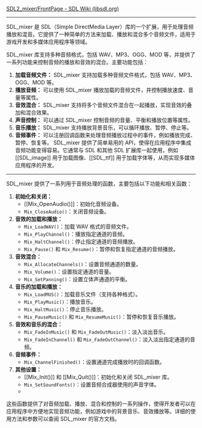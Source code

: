 [SDL2_mixer/FrontPage - SDL Wiki (libsdl.org)](https://wiki.libsdl.org/SDL2_mixer/FrontPage)

---
SDL_mixer 是 SDL（Simple DirectMedia Layer）库的一个扩展，用于处理音频播放和混音。它提供了一种简单的方法来加载、播放和混合多个音频文件，适用于游戏开发和多媒体应用程序等领域。

SDL_mixer 库支持多种音频格式，包括 WAV、MP3、OGG、MOD 等，并提供了一系列功能来控制音频的播放和音效的混合。主要功能包括：
1. **加载音频文件：** SDL_mixer 支持加载多种音频文件格式，包括 WAV、MP3、OGG、MOD 等。
2. **播放音频：** 可以使用 SDL_mixer 播放加载的音频文件，并控制播放速度、音量等属性。
3. **音效混合：** SDL_mixer 支持将多个音频文件混合在一起播放，实现音效的叠加和混合效果。
4. **声音控制：** 可以通过 SDL_mixer 控制音频的音量、平衡和播放位置等属性。
5. **音乐播放：** SDL_mixer 支持播放背景音乐，可以循环播放、暂停、停止等。
6. **音频事件：** 可以注册回调函数来处理音频播放过程中的事件，例如播放完成、暂停、恢复等。
SDL_mixer 提供了简单易用的 API，使得在应用程序中集成音频功能变得容易。它通常与 SDL 和其他 SDL 扩展库一起使用，例如 [[SDL_image]] 用于加载图像、[[SDL_ttf]] 用于加载字体等，从而实现多媒体应用程序的开发。

---
SDL_mixer 提供了一系列用于音频处理的函数，主要包括以下功能和相关函数：

1. **初始化和关闭：**
   - [[Mix_OpenAudio()]]：初始化音频设备。
   - `Mix_CloseAudio()`：关闭音频设备。
2. **音效的加载和播放：**
   - `Mix_LoadWAV()`：加载 WAV 格式的音频文件。
   - `Mix_PlayChannel()`：播放指定通道的音频。
   - `Mix_HaltChannel()`：停止指定通道的音频播放。
   - `Mix_Pause()` 和 `Mix_Resume()`：暂停和恢复指定通道的音频播放。
3. **音效混合：**
   - `Mix_AllocateChannels()`：设置音频通道的数量。
   - `Mix_Volume()`：设置指定通道的音量。
   - `Mix_SetPanning()`：设置立体声通道的平衡。
4. **音乐的加载和播放：**
   - `Mix_LoadMUS()`：加载音乐文件（支持各种格式）。
   - `Mix_PlayMusic()`：播放音乐。
   - `Mix_HaltMusic()`：停止音乐播放。
   - `Mix_PauseMusic()` 和 `Mix_ResumeMusic()`：暂停和恢复音乐播放。
5. **音效和音乐的混合：**
   - `Mix_FadeInMusic()` 和 `Mix_FadeOutMusic()`：淡入淡出音乐。
   - `Mix_FadeInChannel()` 和 `Mix_FadeOutChannel()`：淡入淡出指定通道的音频。
6. **音频事件：**
   - `Mix_ChannelFinished()`：设置通道完成播放时的回调函数。
7. **其他设置：**
   - [[Mix_Init()]] 和 [[Mix_Quit()]]：初始化和关闭 SDL_mixer 库。
   - `Mix_SetSoundFonts()`：设置音频合成器使用的声音字体。
   - 
这些函数提供了对音频加载、播放、混合和控制的一系列操作，使得开发者可以在应用程序中方便地实现音频功能，例如游戏中的背景音乐、音效播放等。详细的使用方法和参数可以查阅 SDL_mixer 的官方文档。